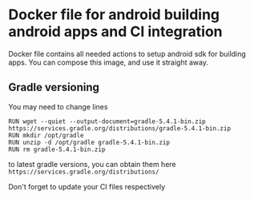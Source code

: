 # Docker file for android building android apps and CI integration

Docker file contains all needed actions to setup android sdk for building apps.
You can compose this image, and use it straight away.

## Gradle versioning

You may need to change lines 
```
RUN wget --quiet --output-document=gradle-5.4.1-bin.zip https://services.gradle.org/distributions/gradle-5.4.1-bin.zip
RUN mkdir /opt/gradle
RUN unzip -d /opt/gradle gradle-5.4.1-bin.zip
RUN rm gradle-5.4.1-bin.zip
```  
to latest gradle versions, you can obtain them here
`https://services.gradle.org/distributions/`

Don't forget to update your CI files respectively  